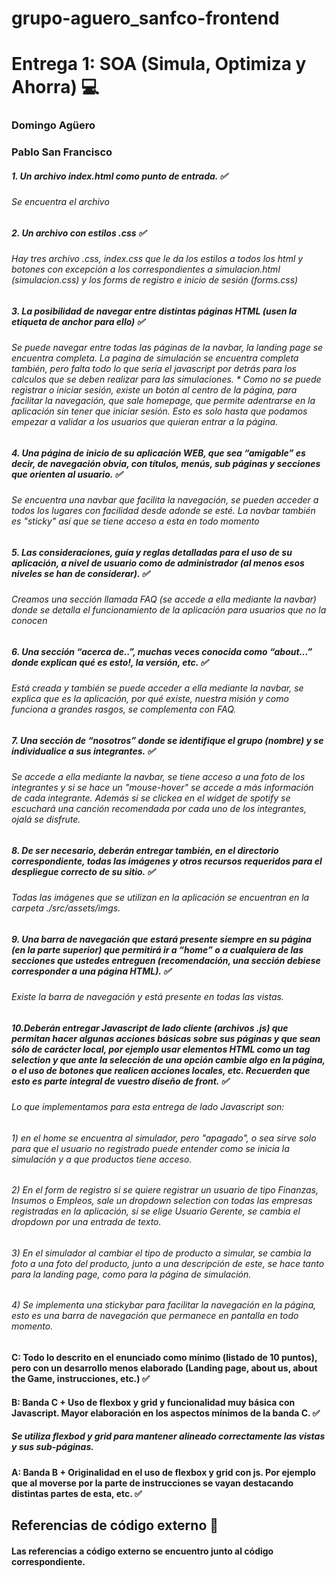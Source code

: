 # grupo-aguero_sanfco-frontend 

# Entrega 1: SOA (Simula, Optimiza y Ahorra) :computer:

### Domingo Agüero
### Pablo San Francisco



##### 1. Un archivo index.html como punto de entrada. ✅
###### Se encuentra el archivo

##### 2. Un archivo con estilos .css ✅
###### Hay tres archivo .css, index.css que le da los estilos a todos los html y botones con excepción a los correspondientes a simulacion.html (simulacion.css) y los forms de registro e inicio de sesión (forms.css)

##### 3. La posibilidad de navegar entre distintas páginas HTML (usen la etiqueta de anchor para ello) ✅
###### Se puede navegar entre todas las páginas de la navbar, la landing page se encuentra completa. La pagina de simulación se encuentra completa también, pero falta todo lo que sería el javascript por detrás para los calculos que se deben realizar para las simulaciones. * Como no se puede registrar o iniciar sesión, existe un botón al centro de la página, para facilitar la navegación, que sale homepage, que permite adentrarse en la aplicación sin tener que iniciar sesión. Esto es solo hasta que podamos empezar a validar a los usuarios que quieran entrar a la página.

##### 4. Una página de inicio de su aplicación WEB, que sea “amigable” es decir, de navegación obvia, con títulos, menús, sub páginas y secciones que orienten al usuario. ✅
###### Se encuentra una navbar que facilita la navegación, se pueden acceder a todos los lugares con facilidad desde adonde se esté. La navbar también es "sticky" así que se tiene acceso a esta en todo momento

##### 5. Las consideraciones, guía y reglas detalladas para el uso de su aplicación, a nivel de usuario como de administrador (al menos esos niveles se han de considerar). ✅
###### Creamos una sección llamada FAQ (se accede a ella mediante la navbar) donde se detalla el funcionamiento de la aplicación para usuarios que no la conocen

##### 6. Una sección “acerca de..”, muchas veces conocida como “about...” donde explican qué es esto!, la versión, etc. ✅
###### Está creada y también se puede acceder a ella mediante la navbar, se explica que es la aplicación, por qué existe, nuestra misión y como funciona a grandes rasgos, se complementa con FAQ.

##### 7. Una sección de “nosotros” donde se identifique el grupo (nombre) y se individualice a sus integrantes. ✅
###### Se accede a ella mediante la navbar, se tiene acceso a una foto de los integrantes y si se hace un "mouse-hover" se accede a más información de cada integrante. Además si se clickea en el widget de spotify se escuchará una canción recomendada por cada uno de los integrantes, ojalá se disfrute. 

##### 8. De ser necesario, deberán entregar también, en el directorio correspondiente, todas las imágenes y otros recursos requeridos para el despliegue correcto de su sitio. ✅
###### Todas las imágenes que se utilizan en la aplicación se encuentran en la carpeta ./src/assets/imgs.

##### 9. Una barra de navegación que estará presente siempre en su página (en la parte superior) que permitirá ir a “home” o a cualquiera de las secciones que ustedes entreguen (recomendación, una sección debiese corresponder a una página HTML). ✅
###### Existe la barra de navegación y está presente en todas las vistas.

##### 10.Deberán entregar Javascript de lado cliente (archivos .js) que permitan hacer algunas acciones básicas sobre sus páginas y que sean sólo de carácter local, por ejemplo usar elementos HTML como un tag selection y que ante la selección de una opción cambie algo en la página, o el uso de botones que realicen acciones locales, etc. Recuerden que esto es parte integral de vuestro diseño de front. ✅
###### Lo que implementamos para esta entrega de lado Javascript son: 
###### 1) en el home se encuentra al simulador, pero "apagado", o sea sirve solo para que el usuario no registrado puede entender como se inicia la simulación y a que productos tiene acceso. 
###### 2) En el form de registro si se quiere registrar un usuario de tipo Finanzas, Insumos o Empleos, sale un dropdown selection con todas las empresas registradas en la aplicación, si se elige Usuario Gerente, se cambia el dropdown por una entrada de texto. 
###### 3) En el simulador al cambiar el tipo de producto a simular, se cambia la foto a una foto del producto, junto a una descripción de este, se hace tanto para la landing page, como para la página de simulación.
###### 4) Se implementa una stickybar para facilitar la navegación en la página, esto es una barra de navegación que permanece en pantalla en todo momento.

#### C: Todo lo descrito en el enunciado como mínimo (listado de 10 puntos), pero con un desarrollo menos elaborado (Landing page, about us, about the Game, instrucciones, etc.) ✅

#### B: Banda C + Uso de flexbox y grid y funcionalidad muy básica con Javascript. Mayor elaboración en los aspectos mínimos de la banda C. ✅
##### Se utiliza flexbod y grid para mantener alineado correctamente las vistas y sus sub-páginas.

#### A: Banda B + Originalidad en el uso de flexbox y grid con js. Por ejemplo que al moverse por la parte de instrucciones se vayan destacando distintas partes de esta, etc. ✅


## Referencias de código externo :book:
#### Las referencias a código externo se encuentro junto al código correspondiente.





